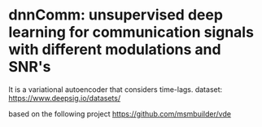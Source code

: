# dnnComm: unsupervised deep learning for communication signals with different modulations and SNR's
It is a variational autoencoder that considers time-lags.
dataset:
https://www.deepsig.io/datasets/

based on the following project
https://github.com/msmbuilder/vde
